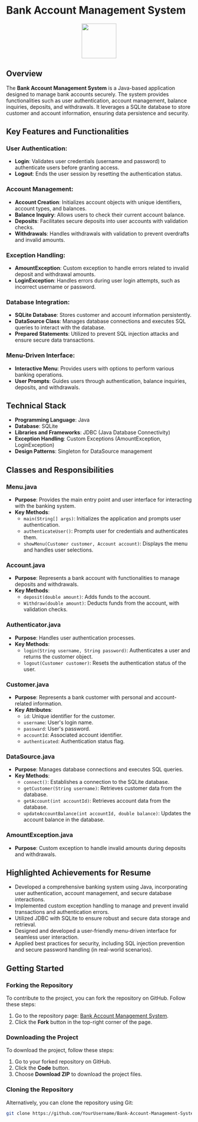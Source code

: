 # Bank Account Management System 
<p align="center">
  <img width="94" height="94" src="https://github.com/AnkitKumar-Mohbey/github-header-image.png"/>
</p>


## Overview
The **Bank Account Management System** is a Java-based application designed to manage bank accounts securely. The system provides functionalities such as user authentication, account management, balance inquiries, deposits, and withdrawals. It leverages a SQLite database to store customer and account information, ensuring data persistence and security.

## Key Features and Functionalities

### User Authentication:
- **Login**: Validates user credentials (username and password) to authenticate users before granting access.
- **Logout**: Ends the user session by resetting the authentication status.

### Account Management:
- **Account Creation**: Initializes account objects with unique identifiers, account types, and balances.
- **Balance Inquiry**: Allows users to check their current account balance.
- **Deposits**: Facilitates secure deposits into user accounts with validation checks.
- **Withdrawals**: Handles withdrawals with validation to prevent overdrafts and invalid amounts.

### Exception Handling:
- **AmountException**: Custom exception to handle errors related to invalid deposit and withdrawal amounts.
- **LoginException**: Handles errors during user login attempts, such as incorrect username or password.

### Database Integration:
- **SQLite Database**: Stores customer and account information persistently.
- **DataSource Class**: Manages database connections and executes SQL queries to interact with the database.
- **Prepared Statements**: Utilized to prevent SQL injection attacks and ensure secure data transactions.

### Menu-Driven Interface:
- **Interactive Menu**: Provides users with options to perform various banking operations.
- **User Prompts**: Guides users through authentication, balance inquiries, deposits, and withdrawals.

## Technical Stack
- **Programming Language**: Java
- **Database**: SQLite
- **Libraries and Frameworks**: JDBC (Java Database Connectivity)
- **Exception Handling**: Custom Exceptions (AmountException, LoginException)
- **Design Patterns**: Singleton for DataSource management

## Classes and Responsibilities

### Menu.java
- **Purpose**: Provides the main entry point and user interface for interacting with the banking system.
- **Key Methods**:
  - `main(String[] args)`: Initializes the application and prompts user authentication.
  - `authenticateUser()`: Prompts user for credentials and authenticates them.
  - `showMenu(Customer customer, Account account)`: Displays the menu and handles user selections.

### Account.java
- **Purpose**: Represents a bank account with functionalities to manage deposits and withdrawals.
- **Key Methods**:
  - `deposit(double amount)`: Adds funds to the account.
  - `Withdraw(double amount)`: Deducts funds from the account, with validation checks.

### Authenticator.java
- **Purpose**: Handles user authentication processes.
- **Key Methods**:
  - `login(String username, String password)`: Authenticates a user and returns the customer object.
  - `logout(Customer customer)`: Resets the authentication status of the user.

### Customer.java
- **Purpose**: Represents a bank customer with personal and account-related information.
- **Key Attributes**:
  - `id`: Unique identifier for the customer.
  - `username`: User's login name.
  - `passward`: User's password.
  - `accountId`: Associated account identifier.
  - `authenticated`: Authentication status flag.

### DataSource.java
- **Purpose**: Manages database connections and executes SQL queries.
- **Key Methods**:
  - `connect()`: Establishes a connection to the SQLite database.
  - `getCustomer(String username)`: Retrieves customer data from the database.
  - `getAccount(int accountId)`: Retrieves account data from the database.
  - `updateAccountBalance(int accountId, double balance)`: Updates the account balance in the database.

### AmountException.java
- **Purpose**: Custom exception to handle invalid amounts during deposits and withdrawals.

## Highlighted Achievements for Resume

- Developed a comprehensive banking system using Java, incorporating user authentication, account management, and secure database interactions.
- Implemented custom exception handling to manage and prevent invalid transactions and authentication errors.
- Utilized JDBC with SQLite to ensure robust and secure data storage and retrieval.
- Designed and developed a user-friendly menu-driven interface for seamless user interaction.
- Applied best practices for security, including SQL injection prevention and secure password handling (in real-world scenarios).

## Getting Started

### Forking the Repository
To contribute to the project, you can fork the repository on GitHub. Follow these steps:
1. Go to the repository page: [Bank Account Management System](https://github.com/AnkitKumar-Mohbey/Bank-Account-Management-System).
2. Click the **Fork** button in the top-right corner of the page.

### Downloading the Project
To download the project, follow these steps:
1. Go to your forked repository on GitHub.
2. Click the **Code** button.
3. Choose **Download ZIP** to download the project files.

### Cloning the Repository
Alternatively, you can clone the repository using Git:
```bash
git clone https://github.com/YourUsername/Bank-Account-Management-System.git

